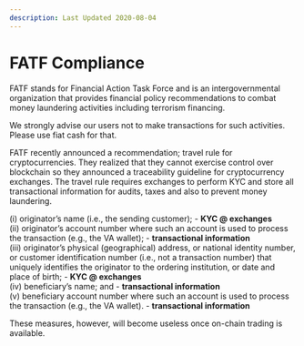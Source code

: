 ```yaml
---
description: Last Updated 2020-08-04
---
```


# FATF Compliance

FATF stands for Financial Action Task Force and is an intergovernmental organization that provides financial policy recommendations to combat money laundering activities including terrorism financing.

We strongly advise our users not to make transactions for such activities. Please use fiat cash for that.

FATF recently announced a recommendation; travel rule for cryptocurrencies. They realized that they cannot exercise control over blockchain so they announced a traceability guideline for cryptocurrency exchanges. The travel rule requires exchanges to perform KYC and store all transactional information for audits, taxes and also to prevent money laundering.

\(i\) originator’s name \(i.e., the sending customer\); - **KYC @ exchanges**  
\(ii\) originator’s account number where such an account is used to process the transaction \(e.g., the VA wallet\); - **transactional information**  
\(iii\) originator’s physical \(geographical\) address, or national identity number, or customer identification number \(i.e., not a transaction number\) that uniquely identifies the originator to the ordering institution, or date and place of birth; - **KYC @ exchanges**  
\(iv\) beneficiary’s name; and - **transactional information**  
\(v\) beneficiary account number where such an account is used to process the transaction \(e.g., the VA wallet\). - **transactional information**

These measures, however, will become useless once on-chain trading is available.





